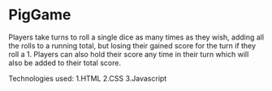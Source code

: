 # PigGame
Players take turns to roll a single dice as many times as they wish, adding all the rolls to a running total, but losing their gained score for the turn if they roll a 1. 
Players can also hold their score any time in their turn which will also be added to their total score.
 
Technologies used:
1.HTML
2.CSS
3.Javascript
